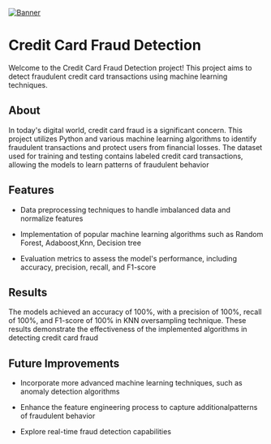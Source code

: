 [![Banner](https://miro.medium.com/v2/resize:fit:601/1*xSqK9iS7nZAaB-Sdwiwjow.png)](https://github.com/AMNA-KN/credit_card_fraud_detection/new/main?filename=README.md) 

# Credit Card Fraud Detection

Welcome to the Credit Card Fraud Detection project! This project aims to detect fraudulent credit card transactions using machine learning techniques.

## About

In today's digital world, credit card fraud is a significant concern. This project utilizes Python and various machine learning algorithms to identify fraudulent transactions and protect users from financial losses. The dataset used for training and testing contains labeled credit card transactions, allowing the models to learn patterns of fraudulent behavior

## Features

- Data preprocessing techniques to handle imbalanced data and normalize features

- Implementation of popular machine learning algorithms such as Random Forest, Adaboost,Knn, Decision tree

- Evaluation metrics to assess the model's performance, including accuracy, precision, recall, and F1-score

## Results

The models achieved an accuracy of 100%, with a precision of 100%, recall of 100%, and F1-score of 100% in KNN oversampling technique.
These results demonstrate the effectiveness of the implemented algorithms in detecting credit card fraud

## Future Improvements

- Incorporate more advanced machine learning techniques, such as anomaly detection algorithms

- Enhance the feature engineering process to capture additionalpatterns of fraudulent behavior

- Explore real-time fraud detection capabilities
  
